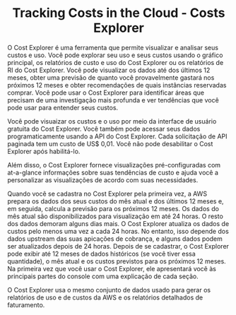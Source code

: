 <h1 align="center">Tracking Costs in the Cloud - Costs Explorer</h1>

O Cost Explorer é uma ferramenta que permite visualizar e analisar seus custos e uso. Você pode explorar seu uso e seus custos usando o gráfico principal, os relatórios de custo e uso do Cost Explorer ou os relatórios de RI do Cost Explorer. Você pode visualizar os dados até dos últimos 12 meses, obter uma previsão de quanto você provavelmente gastará nos próximos 12 meses e obter recomendações de quais instâncias reservadas comprar. Você pode usar o Cost Explorer para identificar áreas que precisam de uma investigação mais profunda e ver tendências que você pode usar para entender seus custos.

Você pode visuaizar os custos e o uso por meio da interface de usuário gratuita do Cost Explorer. Você também pode acessar seus dados programaticamente usando a API do Cost Explorer. Cada solicitação de API paginada tem um custo de US$ 0,01. Você não pode desabilitar o Cost Explorer após habilitá-lo.

Além disso, o Cost Explorer fornece visualizações pré-configuradas com at-a-glance informações sobre suas tendências de custo e ajuda você a personalizar as visualizações de acordo com suas necessidades.

Quando você se cadastra no Cost Explorer pela primeira vez, a AWS prepara os dados dos seus custos do mês atual e dos últimos 12 meses e, em seguida, calcula a previsão para os próximos 12 meses. Os dados do mês atual são disponibilizados para visualização em até 24 horas. O resto dos dados demoram alguns dias mais. O Cost Explorer atualiza os dados de custos pelo menos uma vez a cada 24 horas. No entanto, isso depende dos dados upstream das suas apicações de cobrança, e alguns dados podem ser atualizados depois de 24 horas. Depois de se cadastrar, o Cost Explorer pode exibir até 12 meses de dados históricos (se você tiver essa quantidade), o mês atual e os custos previstos para os próximos 12 meses. Na primeira vez que você usar o Cost Explorer, ele apresentará você às principais partes do console com uma explicação de cada seção.

O Cost Explorer usa o mesmo conjunto de dados usado para gerar os relatórios de uso e de custos da AWS e os relatórios detalhados de faturamento.